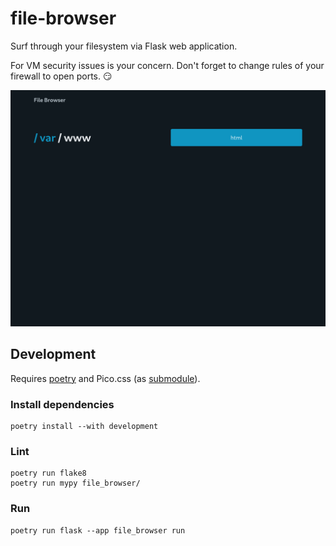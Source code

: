# file-browser

Surf through your filesystem via Flask web application.

For VM security issues is your concern.
Don't forget to change rules of your firewall to open ports. 😏

![Web Interface example](file_browser/static/screenshot.png)

## Development

Requires [poetry](https://python-poetry.org/) and Pico.css
(as [submodule](file_browser/static)).

### Install dependencies

```shell
poetry install --with development 
```

### Lint

```shell
poetry run flake8
poetry run mypy file_browser/
```

### Run

```shell
poetry run flask --app file_browser run
```
